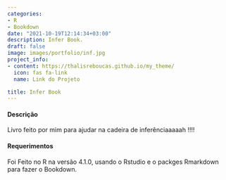 ```yaml
---
categories:
- R
- Bookdown
date: "2021-10-19T12:14:34+03:00"
description: Infer Book.
draft: false
image: images/portfolio/inf.jpg
project_info:
- content: https://thalisreboucas.github.io/my_theme/
  icon: fas fa-link
  name: Link do Projeto

title: Infer Book
---
```




#### Descrição

Livro feito por mim para ajudar na cadeira de inferênciaaaaah !!!!


#### Requerimentos

Foi Feito no R na versão 4.1.0, usando o Rstudio e o packges Rmarkdown para fazer o Bookdown.
